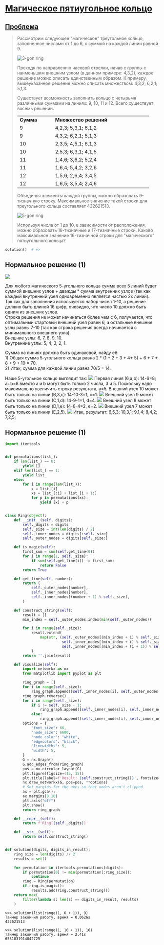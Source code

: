 # [Магическое пятиугольное кольцо](TODO)

## [Проблема](https://euler.jakumo.org/problems/view/68.html)

>Рассмотрим следующее "магическое" треугольное кольцо, заполненное числами от 1 до 6, с суммой на каждой линии равной 9.
> 
>![3-gon ring](res/ring_1.png)
> 
> Проходя по направлению часовой стрелки, начав с группы с наименьшим внешним узлом (в данном примере: 4,3,2), каждое решение можно описать единственным образом.
> К примеру, вышеуказанное решение можно описать множеством: 4,3,2; 6,2,1; 5,1,3.
> 
> Существует возможность заполнить кольцо с четырьмя различными суммами на линиях: 9, 10, 11 и 12.
> Всего существует восемь решений.
> <div class="center">	
> <table width="400" cellspacing="0" cellpadding="0"><tr><td width="100"><b>Сумма</b></td><td width="300"><b>Множество решений</b></td>
> </tr><tr><td>9</td><td>4,2,3; 5,3,1; 6,1,2</td>
> </tr><tr><td>9</td><td>4,3,2; 6,2,1; 5,1,3</td>
> </tr><tr><td>10</td><td>2,3,5; 4,5,1; 6,1,3</td>
> </tr><tr><td>10</td><td>2,5,3; 6,3,1; 4,1,5</td>
> </tr><tr><td>11</td><td>1,4,6; 3,6,2; 5,2,4</td>
> </tr><tr><td>11</td><td>1,6,4; 5,4,2; 3,2,6</td>
> </tr><tr><td>12</td><td>1,5,6; 2,6,4; 3,4,5</td>
> </tr><tr><td>12</td><td>1,6,5; 3,5,4; 2,4,6</td>
> </tr></table></div>
> 
> Объединяя элементы каждой группы, можно образовать 9-тизначную строку. 
> Максимальное значение такой строки для треугольного кольца составляет 432621513.
> 
> ![5-gon ring](res/ring_2.png)
> 
> Используя числа от 1 до 10, в зависимости от расположения, можно образовать 16-тизначные и 17-тизначные строки. Каково максимальное значение 16-тизначной строки для "магического" пятиугольного кольца?

``` python
solution()  # =>  
```

## Нормальное решение (1)

![](res/sol1.png)

Для любого магического 5-угольного кольца сумма всех 5 линий будет суммой внешних узлов + дважды * сумма внутренних узлов (так как каждый внутренний узел одновременно является частью 2х линий).
<br>Так как для заполнения используется набор чисел 1-10, а решение должно быть длиной 16 цифр, очевидно, что число 10 должно быть одним из внешних узлов. 
<br>Строка решения не может начинаться более чем с 6, получается, что оптимальный стартовый внешний узел равен 6, а остальные внешние узлы равны 7-10 (так как строка решения всегда начинается с минимального внешнего узла).
<br>Внешние узлы: 6, 7, 8, 9, 10.
<br>Внутренние узлы: 5, 4, 3, 2, 1.

Сумма на линиях должна быть одинаковой, найду её:
<br>1) Общая сумма 5-угольного кольца равна
2 * (1 + 2 + 3 + 4+ 5) + 6 + 7 + 8 + 9 + 10 = 70. 
<br>2) Итак, сумма для каждой линии равна 70/5 = 14.

Наше 5-угольное кольцо выглядит так:
![](res/step1.png)
Первая линия (6,a,b): 14-6=8; a+b=8 вместо a и b могут быть только 2 числа, 3 и 5. Поскольку надо максимально увеличить строку результата, a=5.
Внешний узел 10 может быть только на линии (B,3,c): 14-10-3=1, c=1.
![](res/step2.png)
Внешний узел 9 может быть только на линии (С,1,d): 14-9-1=1, d=4.
![](res/step3.png)
Внешний узел 8 может быть только на линии (D,1,e): 14-8-4=2, e=2.
![](res/step4.png)
Внешний узел 7 может быть только на линии (E,2,5).
![](res/step5.png)
Итак, результат: 6,5,3; 10,3,1; 9,1,4; 8,4,2; 7,2,5;

## Нормальное решение (1)
```python
import itertools


def permutations(list_):
    if len(list_) == 0:
        yield []
    elif len(list_) == 1:
        yield list_
    else:
        for i in range(len(list_)):
            x = list_[i]
            xs = list_[:i] + list_[i + 1:]
            for p in permutations(xs):
                yield [x] + p


class Ring(object):
    def __init__(self, digits):
        self._digits = digits
        self._size = int(len(digits) / 2)
        self._inner_nodes = digits[:self._size]
        self._outer_nodes = digits[self._size:]

    def is_magic(self):
        first_sum = sum(self.get_line(0))
        for i in range(1, self._size):
            if sum(self.get_line(i)) != first_sum:
                return False
        return True

    def get_line(self, number):
        return (
            self._outer_nodes[number],
            self._inner_nodes[number],
            self._inner_nodes[(number + 1) % self._size],
        )

    def construct_string(self):
        result = []
        min_index = self._outer_nodes.index(min(self._outer_nodes))

        for i in range(self._size):
            result.extend(
                map(str, (self._outer_nodes[(min_index + i) % self._size],
                          self._inner_nodes[(min_index + i) % self._size],
                          self._inner_nodes[(min_index + (i + 1)) % self._size]))
            )
        return ''.join(result)

    def visualize(self):
        import networkx as nx
        from matplotlib import pyplot as plt

        ring_graph = []
        for i in range(self._size):
            ring_graph.append([self._inner_nodes[i], self._outer_nodes[i]])
        ring_graph.reverse()
        for i in range(self._size):
            if i != self._size - 1:
                ring_graph.append([self._inner_nodes[i], self._inner_nodes[i + 1]])
            else:
                ring_graph.append([self._inner_nodes[i], self._inner_nodes[0]])
        options = {
            "font_size": 66,
            "node_size": 6600,
            "node_color": "white",
            "edgecolors": "black",
            "linewidths": 5,
            "width": 5,
        }
        G = nx.Graph()
        G.add_edges_from(ring_graph)
        pos = nx.circular_layout(G)
        plt.figure(figsize=(15, 15))
        plt.title(label=f'Result: {self.construct_string()}', fontsize=60)
        nx.draw_networkx(G, pos=pos, **options)
        # Set margins for the axes so that nodes aren't clipped
        ax = plt.gca();
        ax.margins(0.10)
        plt.axis("off")
        plt.show()
        return ring_graph

    def __repr__(self):
        return f'Ring({self._digits})'

    def __str__(self):
        return self.construct_string()


def solution(digits, digits_in_result):
    ring_size = len(digits) // 2
    results = set()

    for permutation in itertools.permutations(digits):
        if permutation[0] != min(permutation[:ring_size]):
            continue
        ring = Ring(permutation)
        if ring.is_magic():
            results.add(ring.construct_string())
    return max(
        filter(lambda s: len(s) == digits_in_result, results)
    )
```
```
>>> solution(list(range(1, 6 + 1)), 9)
Таймер закончил работу, время = 0.0626s
432621513

>>> solution(list(range(1, 10 + 1)), 16)
Таймер закончил работу, время = 2.41s
6531031914842725
```
